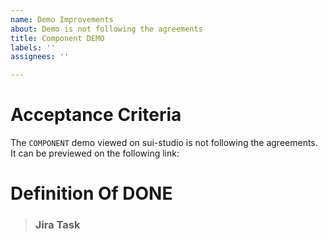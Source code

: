```yaml
---
name: Demo Improvements
about: Demo is not following the agreements
title: Component DEMO
labels: ''
assignees: ''

---
```


# Acceptance Criteria
The `COMPONENT` demo viewed on sui-studio is not following the agreements.
It can be previewed on the following link:
<!--[sui-studio `displayName` DEMO](https://sui-components.now.sh/workbench/atom/displayName/demo)-->

# Definition Of DONE
<!--- [ ] Rename "Use Cases” to "States"-->


> ### Jira Task
<!-- > [SUIC-322](https://jira.scmspain.com/browse/SUIC-322) -->
